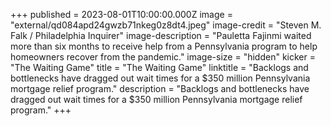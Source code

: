 +++
published = 2023-08-01T10:00:00.000Z
image = "external/qd084apd24gwzb71nkeg0z8dt4.jpeg"
image-credit = "Steven M. Falk / Philadelphia Inquirer"
image-description = "Pauletta Fajinmi waited more than six months to receive help from a Pennsylvania program to help homeowners recover from the pandemic."
image-size = "hidden"
kicker = "The Waiting Game"
title = "The Waiting Game"
linktitle = "Backlogs and bottlenecks have dragged out wait times for a $350 million Pennsylvania mortgage relief program."
description = "Backlogs and bottlenecks have dragged out wait times for a $350 million Pennsylvania mortgage relief program."
+++
